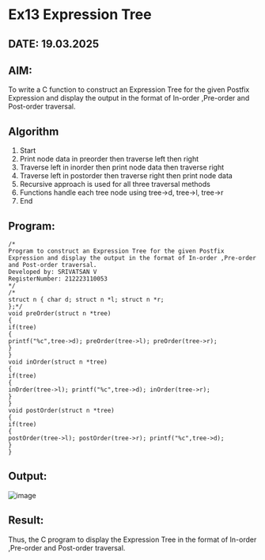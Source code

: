 # Ex13 Expression Tree
## DATE: 19.03.2025
## AIM:
To write a C function to construct an Expression Tree for the given Postfix Expression and display the output in the format of In-order ,Pre-order and Post-order traversal.

## Algorithm
1. Start
2. Print node data in preorder then traverse left then right
3. Traverse left in inorder then print node data then traverse right
4. Traverse left in postorder then traverse right then print node data
5. Recursive approach is used for all three traversal methods
6. Functions handle each tree node using tree->d, tree->l, tree->r
7. End   

## Program:
```
/*
Program to construct an Expression Tree for the given Postfix Expression and display the output in the format of In-order ,Pre-order and Post-order traversal.
Developed by: SRIVATSAN V
RegisterNumber: 212223110053
*/
/*
struct n { char d; struct n *l; struct n *r;
};*/
void preOrder(struct n *tree)
{
if(tree)
{
printf("%c",tree->d); preOrder(tree->l); preOrder(tree->r);
}
}
void inOrder(struct n *tree)
{
if(tree)
{
inOrder(tree->l); printf("%c",tree->d); inOrder(tree->r);
}
}
void postOrder(struct n *tree)
{
if(tree)
{
postOrder(tree->l); postOrder(tree->r); printf("%c",tree->d);
}
}
```
## Output:
![image](https://github.com/user-attachments/assets/198d220c-fb94-47ee-b8cb-3d495210764a)



## Result:
Thus, the C program to display the Expression Tree in the format of In-order ,Pre-order and Post-order traversal.
